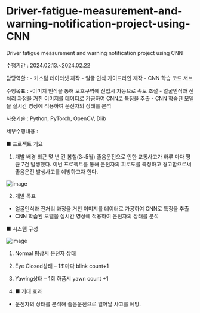 # Driver-fatigue-measurement-and-warning-notification-project-using-CNN
Driver fatigue measurement and warning notification project using CNN

수행기간 : 2024.02.13.~2024.02.22

담당역할 : - 커스텀 데이터셋 제작
          - 얼굴 인식 가이드라인 제작
          - CNN 학습 코드 서브

수행목표 : -이미지 인식을 통해 보호구역에 진입시 자동으로 속도 조절
          - 얼굴인식과 전처리 과정을 거친 이미지를 데이터로 가공하여 CNN로 특징을 추출
          - CNN 학습된 모델을 실시간 영상에 적용하여 운전자의 상태를 분석

사용기술 : Python, PyTorch, OpenCV, Dlib

세부수행내용 : 

■ 프로젝트 개요
1) 개발 배경
 최근 몇 년 간 봄철(3~5월) 졸음운전으로 인한 교통사고가 하루 마다 평균 7건 발생했다.
이번 프로젝트를 통해 운전자의 피로도를 측정하고 경고함으로써 졸음운전 발생사고를 예방하고자 한다.

![image](https://github.com/shinnahyewon/Driver-fatigue-measurement-and-warning-notification-project-using-CNN/assets/161293023/d2d8a6de-496e-48e6-b7dd-1e3618991871)

2) 개발 목표
 - 얼굴인식과 전처리 과정을 거친 이미지를 데이터로 가공하여 CNN로 특징을 추출
 - CNN 학습된 모델을 실시간 영상에 적용하여 운전자의 상태를 분석


   
■ 시스템 구성

![image](https://github.com/shinnahyewon/Driver-fatigue-measurement-and-warning-notification-project-using-CNN/assets/161293023/6d9eca01-2ccd-46c4-8b7e-e8dd0fc72247)

1. Normal 평상시 운전자 상태
2. Eye Closed상태 – 1초마다 blink count+1
3. Yawing상태 – 1회 하품시 yawn count +1


4. ■ 기대 효과
- 운전자의 상태를 분석해 졸음운전으로 일어날 사고를 예방.
